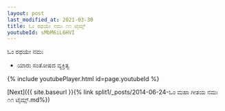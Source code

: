 ```yaml
---
layout: post
last_modified_at: 2021-03-30
title: ಓಂ ರಥಯೇ ನಮಃ ೧೧ ಟೈಮ್ಸ್
youtubeId: sMbM6iL6HVI
---
```

 
 
 ಓಂ ರಥಯೇ ನಮಃ  
 
 -  ಯಾರು ಸಂತೋಷದ ವ್ಯಕ್ತಿತ್ವ 
 
  
 
  
 
 
 
 
 
 


{% include youtubePlayer.html id=page.youtubeId %}
 
[Next]({{ site.baseurl }}{% link  split1/_posts/2014-06-24-ಓಂ ಮಹಾ ಗೀತಯ ನಮಃ ೧೧ ಟೈಮ್ಸ್.md%})
 
